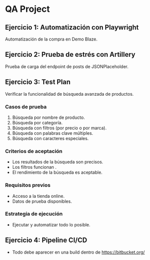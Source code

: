 # QA Project

## Ejercicio 1: Automatización con Playwright

Automatización de la compra en Demo Blaze.

## Ejercicio 2: Prueba de estrés con Artillery

Prueba de carga del endpoint de posts de JSONPlaceholder.

## Ejercicio 3: Test Plan

Verificar la funcionalidad de búsqueda avanzada de productos.

### Casos de prueba

1.  Búsqueda por nombre de producto.
2.  Búsqueda por categoría.
3.  Búsqueda con filtros (por precio o por marca).
4.  Búsqueda con palabras clave múltiples.
5.  Búsqueda con caracteres especiales.

### Criterios de aceptación

* Los resultados de la búsqueda son precisos.
* Los filtros funcionan .
* El rendimiento de la búsqueda es aceptable.

### Requisitos previos

* Acceso a la tienda online.
* Datos de prueba disponibles.

### Estrategia de ejecución

* Ejecutar y automatizar todo lo posible.

## Ejercicio 4: Pipeline CI/CD

* Todo debe aparecer en una build dentro de https://bitbucket.org/